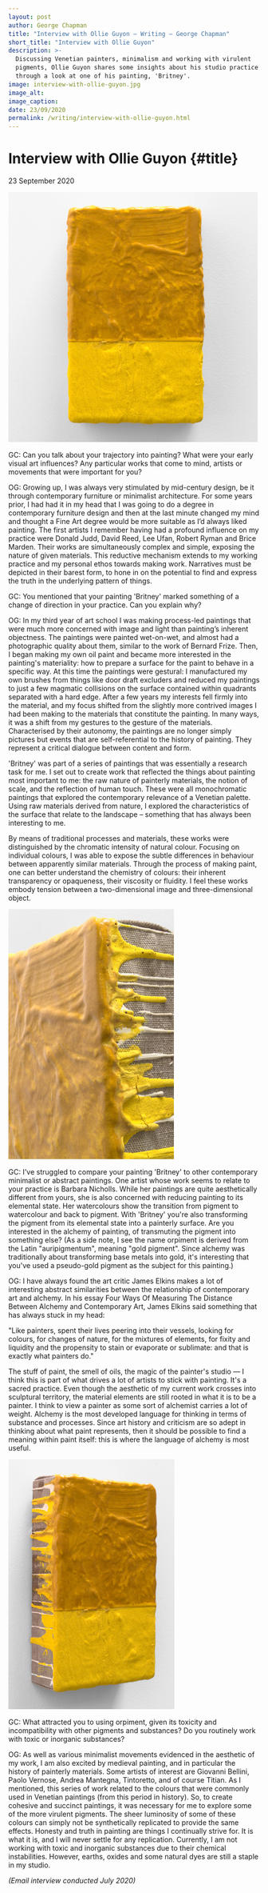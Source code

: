 ```yaml
---
layout: post
author: George Chapman
title: "Interview with Ollie Guyon — Writing — George Chapman"
short_title: "Interview with Ollie Guyon"
description: >-
  Discussing Venetian painters, minimalism and working with virulent
  pigments, Ollie Guyon shares some insights about his studio practice
  through a look at one of his painting, 'Britney'.
image: interview-with-ollie-guyon.jpg
image_alt:
image_caption:
date: 23/09/2020
permalink: /writing/interview-with-ollie-guyon.html
---
```

# Interview with Ollie Guyon {#title}
23 September 2020

![Oliver Guyon, 'Britney', 2018. Mineral pigment, casein, Strasbourg turpentine, gesso and linen on panel. Photo by George Chapman.](/assets/img/interview_with_ollie_guyon-1.jpg)

GC: Can you talk about your trajectory into painting? What were your
early visual art influences? Any particular works that come to mind,
artists or movements that were important for you?

OG: Growing up, I was always very stimulated by mid-century design, be
it through contemporary furniture or minimalist architecture. For some
years prior, I had had it in my head that I was going to do a degree in
contemporary furniture design and then at the last minute changed my
mind and thought a Fine Art degree would be more suitable as I’d always
liked painting. The first artists I remember having had a profound
influence on my practice were Donald Judd, David Reed, Lee Ufan, Robert
Ryman and Brice Marden. Their works are simultaneously complex and
simple, exposing the nature of given materials. This reductive mechanism
extends to my working practice and my personal ethos towards making
work. Narratives must be depicted in their barest form, to hone in on
the potential to find and express the truth in the underlying pattern of
things.

GC: You mentioned that your painting 'Britney' marked something of a
change of direction in your practice. Can you explain why?

OG: In my third year of art school I was making process-led paintings
that were much more concerned with image and light than painting’s
inherent objectness. The paintings were painted wet-on-wet, and almost
had a photographic quality about them, similar to the work of Bernard
Frize. Then, I began making my own oil paint and became more interested
in the painting's materiality: how to prepare a surface for the paint to
behave in a specific way. At this time the paintings were gestural: I
manufactured my own brushes from things like door draft excluders and
reduced my paintings to just a few magmatic collisions on the surface
contained within quadrants separated with a hard edge. After a few years
my interests fell firmly into the material, and my focus shifted from
the slightly more contrived images I had been making to the materials
that constitute the painting. In many ways, it was a shift from my
gestures to the gesture of the materials. Characterised by their
autonomy, the paintings are no longer simply pictures but events that
are self-referential to the history of painting. They represent a
critical dialogue between content and form.

'Britney' was part of a series of paintings that was essentially a
research task for me. I set out to create work that reflected the things
about painting most important to me: the raw nature of painterly
materials, the notion of scale, and the reflection of human touch. These
were all monochromatic paintings that explored the contemporary
relevance of a Venetian palette. Using raw materials derived from
nature, I explored the characteristics of the surface that relate to the
landscape – something that has always been interesting to me.

By means of traditional processes and materials, these works were
distinguished by the chromatic intensity of natural colour. Focusing on
individual colours, I was able to expose the subtle differences in
behaviour between apparently similar materials. Through the process of
making paint, one can better understand the chemistry of colours: their
inherent transparency or opaqueness, their viscosity or fluidity. I feel
these works embody tension between a two-dimensional image and
three-dimensional object.

![Oliver Guyon, 'Britney', 2018. Mineral pigment, casein, Strasbourg turpentine, gesso and linen on panel. Photo by George Chapman.](/assets/img/interview_with_ollie_guyon-2.jpg)

GC: I've struggled to compare your painting 'Britney' to other
contemporary minimalist or abstract paintings. One artist whose work
seems to relate to your practice is Barbara Nicholls. While her
paintings are quite aesthetically different from yours, she is also
concerned with reducing painting to its elemental state. Her
watercolours show the transition from pigment to watercolour and back to
pigment. With 'Britney' you're also transforming the pigment from its
elemental state into a painterly surface. Are you interested in the
alchemy of painting, of transmuting the pigment into something else? (As
a side note, I see the name orpiment is derived from the Latin
"auripigmentum", meaning "gold pigment". Since alchemy was traditionally
about transforming base metals into gold, it's interesting that you've
used a pseudo-gold pigment as the subject for this painting.)

OG: I have always found the art critic James Elkins makes a lot of
interesting abstract similarities between the relationship of
contemporary art and alchemy. In his essay Four Ways Of Measuring The
Distance Between Alchemy and Contemporary Art, James Elkins said
something that has always stuck in my head:

"Like painters, spent their lives peering into their vessels, looking
for colours, for changes of nature, for the mixtures of elements, for
fixity and liquidity and the propensity to stain or evaporate or
sublimate: and that is exactly what painters do."

The stuff of paint, the smell of oils, the magic of the painter's studio
— I think this is part of what drives a lot of artists to stick with
painting. It's a sacred practice. Even though the aesthetic of my
current work crosses into sculptural territory, the material elements
are still rooted in what it is to be a painter. I think to view a
painter as some sort of alchemist carries a lot of weight. Alchemy is
the most developed language for thinking in terms of substance and
processes. Since art history and criticism are so adept in thinking
about what paint represents, then it should be possible to find a
meaning within paint itself: this is where the language of alchemy is
most useful.

![Oliver Guyon, 'Britney' (detail), 2018. Mineral pigment, casein, Strasbourg turpentine, gesso and linen on panel. Photo by George Chapman.](/assets/img/interview_with_ollie_guyon-3.jpg)

GC: What attracted you to using orpiment, given its toxicity and
incompatibility with other pigments and substances? Do you routinely
work with toxic or inorganic substances?

OG: As well as various minimalist movements evidenced in the aesthetic
of my work, I am also excited by medieval painting, and in particular
the history of painterly materials. Some artists of interest are
Giovanni Bellini, Paolo Vernose, Andrea Mantegna, Tintoretto, and of
course Titian. As I mentioned, this series of work related to the
colours that were commonly used in Venetian paintings (from this period
in history). So, to create cohesive and succinct paintings, it was
necessary for me to explore some of the more virulent pigments. The
sheer luminosity of some of these colours can simply not be
synthetically replicated to provide the same effects. Honesty and truth
in painting are things I continually strive for. It is what it is, and I
will never settle for any replication. Currently, I am not working with
toxic and inorganic substances due to their chemical instabilities.
However, earths, oxides and some natural dyes are still a staple in my
studio.

*(Email interview conducted July 2020)*
